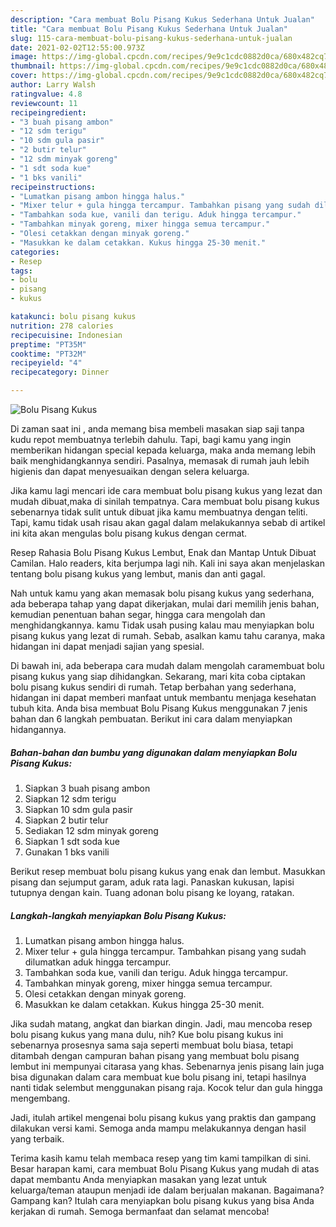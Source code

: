 ```yaml
---
description: "Cara membuat Bolu Pisang Kukus Sederhana Untuk Jualan"
title: "Cara membuat Bolu Pisang Kukus Sederhana Untuk Jualan"
slug: 115-cara-membuat-bolu-pisang-kukus-sederhana-untuk-jualan
date: 2021-02-02T12:55:00.973Z
image: https://img-global.cpcdn.com/recipes/9e9c1cdc0882d0ca/680x482cq70/bolu-pisang-kukus-foto-resep-utama.jpg
thumbnail: https://img-global.cpcdn.com/recipes/9e9c1cdc0882d0ca/680x482cq70/bolu-pisang-kukus-foto-resep-utama.jpg
cover: https://img-global.cpcdn.com/recipes/9e9c1cdc0882d0ca/680x482cq70/bolu-pisang-kukus-foto-resep-utama.jpg
author: Larry Walsh
ratingvalue: 4.8
reviewcount: 11
recipeingredient:
- "3 buah pisang ambon"
- "12 sdm terigu"
- "10 sdm gula pasir"
- "2 butir telur"
- "12 sdm minyak goreng"
- "1 sdt soda kue"
- "1 bks vanili"
recipeinstructions:
- "Lumatkan pisang ambon hingga halus."
- "Mixer telur + gula hingga tercampur. Tambahkan pisang yang sudah dilumatkan aduk hingga tercampur."
- "Tambahkan soda kue, vanili dan terigu. Aduk hingga tercampur."
- "Tambahkan minyak goreng, mixer hingga semua tercampur."
- "Olesi cetakkan dengan minyak goreng."
- "Masukkan ke dalam cetakkan. Kukus hingga 25-30 menit."
categories:
- Resep
tags:
- bolu
- pisang
- kukus

katakunci: bolu pisang kukus 
nutrition: 278 calories
recipecuisine: Indonesian
preptime: "PT35M"
cooktime: "PT32M"
recipeyield: "4"
recipecategory: Dinner

---
```



![Bolu Pisang Kukus](https://img-global.cpcdn.com/recipes/9e9c1cdc0882d0ca/680x482cq70/bolu-pisang-kukus-foto-resep-utama.jpg)

Di zaman  saat ini , anda memang bisa membeli masakan siap saji tanpa kudu repot membuatnya terlebih dahulu. Tapi, bagi kamu yang ingin memberikan hidangan special kepada keluarga, maka anda memang lebih baik menghidangkannya sendiri. Pasalnya, memasak di rumah jauh lebih higienis dan dapat menyesuaikan dengan selera keluarga.

Jika kamu lagi mencari ide cara membuat bolu pisang kukus yang lezat dan mudah dibuat,maka di sinilah tempatnya. Cara membuat bolu pisang kukus  sebenarnya tidak sulit untuk dibuat jika kamu membuatnya dengan teliti. Tapi, kamu tidak usah risau akan gagal dalam melakukannya 
sebab di artikel ini kita akan mengulas bolu pisang kukus dengan cermat.  

Resep Rahasia Bolu Pisang Kukus Lembut, Enak dan Mantap Untuk Dibuat Camilan. Halo readers, kita berjumpa lagi nih. Kali ini saya akan menjelaskan tentang bolu pisang kukus yang lembut, manis dan anti gagal.

Nah untuk kamu yang akan memasak bolu pisang kukus yang sederhana, ada beberapa tahap yang dapat dikerjakan, mulai dari memilih jenis bahan, kemudian penentuan bahan segar, hingga cara mengolah dan menghidangkannya. kamu Tidak usah pusing kalau mau menyiapkan bolu pisang kukus yang lezat di rumah. Sebab, asalkan kamu  tahu caranya, maka hidangan ini dapat menjadi sajian yang spesial.

Di bawah ini, ada beberapa cara mudah dalam mengolah caramembuat bolu pisang kukus yang siap dihidangkan. Sekarang, mari kita coba ciptakan bolu pisang kukus sendiri di rumah. Tetap berbahan yang sederhana, hidangan ini dapat memberi manfaat untuk membantu menjaga kesehatan tubuh kita. Anda bisa membuat Bolu Pisang Kukus menggunakan 7 jenis bahan dan 6 langkah pembuatan. Berikut ini cara dalam menyiapkan hidangannya.

<!--inarticleads1-->

##### Bahan-bahan dan bumbu yang digunakan dalam menyiapkan Bolu Pisang Kukus:

1. Siapkan 3 buah pisang ambon
1. Siapkan 12 sdm terigu
1. Siapkan 10 sdm gula pasir
1. Siapkan 2 butir telur
1. Sediakan 12 sdm minyak goreng
1. Siapkan 1 sdt soda kue
1. Gunakan 1 bks vanili


Berikut resep membuat bolu pisang kukus yang enak dan lembut. Masukkan pisang dan sejumput garam, aduk rata lagi. Panaskan kukusan, lapisi tutupnya dengan kain. Tuang adonan bolu pisang ke loyang, ratakan. 

<!--inarticleads2-->

##### Langkah-langkah menyiapkan Bolu Pisang Kukus:

1. Lumatkan pisang ambon hingga halus.
1. Mixer telur + gula hingga tercampur. Tambahkan pisang yang sudah dilumatkan aduk hingga tercampur.
1. Tambahkan soda kue, vanili dan terigu. Aduk hingga tercampur.
1. Tambahkan minyak goreng, mixer hingga semua tercampur.
1. Olesi cetakkan dengan minyak goreng.
1. Masukkan ke dalam cetakkan. Kukus hingga 25-30 menit.


Jika sudah matang, angkat dan biarkan dingin. Jadi, mau mencoba resep bolu pisang kukus yang mana dulu, nih? Kue bolu pisang kukus ini sebenarnya prosesnya sama saja seperti membuat bolu biasa, tetapi ditambah dengan campuran bahan pisang yang membuat bolu pisang lembut ini mempunyai citarasa yang khas. Sebenarnya jenis pisang lain juga bisa digunakan dalam cara membuat kue bolu pisang ini, tetapi hasilnya nanti tidak selembut menggunakan pisang raja. Kocok telur dan gula hingga mengembang. 

Jadi, itulah artikel mengenai  bolu pisang kukus  yang praktis dan gampang dilakukan versi kami. Semoga anda mampu melakukannya dengan hasil yang terbaik. 

Terima kasih kamu telah membaca resep yang tim kami tampilkan di sini. Besar harapan kami, cara membuat  Bolu Pisang Kukus yang mudah di atas dapat membantu Anda menyiapkan masakan yang lezat untuk keluarga/teman ataupun menjadi ide dalam berjualan makanan. Bagaimana? Gampang kan? Itulah cara menyiapkan bolu pisang kukus yang bisa Anda kerjakan di rumah. Semoga bermanfaat dan selamat mencoba!

